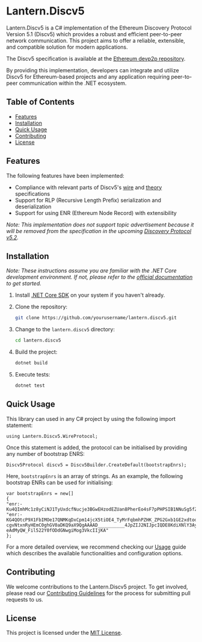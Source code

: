 # Lantern.Discv5 
Lantern.Discv5 is a C# implementation of the Ethereum Discovery Protocol Version 5.1 (Discv5) which provides a robust and efficient peer-to-peer network communication. This project aims to offer a reliable, extensible, and compatible solution for modern applications.

The Discv5 specification is available at the [Ethereum devp2p repository](https://github.com/ethereum/devp2p/blob/master/discv5/discv5.md).

By providing this implementation, developers can integrate and utilize Discv5 for Ethereum-based projects and any application requiring peer-to-peer communication within the .NET ecosystem.

## Table of Contents

- [Features](#features)
- [Installation](#installation)
- [Quick Usage](#quick-usage)
- [Contributing](#contributing)
- [License](#license)

## Features
The following features have been implemented:
- Compliance with relevant parts of Discv5's [wire](https://github.com/ethereum/devp2p/blob/master/discv5/discv5-wire.md) and [theory](https://github.com/ethereum/devp2p/blob/master/discv5/discv5-theory.md) specifications
- Support for RLP (Recursive Length Prefix) serialization and deserialization
- Support for using ENR (Ethereum Node Record) with extensibility

*Note: This implementation does not support topic advertisement because it will be removed from the specification in the upcoming [Discovery Protocol v5.2](https://github.com/ethereum/devp2p/issues/226).*

## Installation

*Note: These instructions assume you are familiar with the .NET Core development environment. If not, please refer to the [official documentation](https://docs.microsoft.com/en-us/dotnet/core/introduction) to get started.*

1. Install [.NET Core SDK](https://docs.microsoft.com/en-us/dotnet/core/install/) on your system if you haven't already.

2. Clone the repository:

   ```bash
   git clone https://github.com/yourusername/lantern.discv5.git
   ```

3. Change to the `lantern.discv5` directory:

   ```bash
   cd lantern.discv5
   ```

4. Build the project:

   ```bash
   dotnet build
   ```
5. Execute tests:
   ```bash
   dotnet test
   ```

## Quick Usage

This library can used in any C# project by using the following import statement: 
```
using Lantern.Discv5.WireProtocol;
```
Once this statement is added, the protocol can be initialised by providing any number of bootstrap ENRS:
```
Discv5Protocol discv5 = Discv5Builder.CreateDefault(bootstrapEnrs);
```
Here, `bootstrapEnrs` is  an array of strings. As an example, the following bootstrap ENRs can be used for initialising:
```
var bootstrapEnrs = new[]
{
"enr:-Ku4QImhMc1z8yCiNJ1TyUxdcfNucje3BGwEHzodEZUan8PherEo4sF7pPHPSIB1NNuSg5fZy7qFsjmUKs2ea1Whi0EBh2F0dG5ldHOIAAAAAAAAAACEZXRoMpD1pf1CAAAAAP__________gmlkgnY0gmlwhBLf22SJc2VjcDI1NmsxoQOVphkDqal4QzPMksc5wnpuC3gvSC8AfbFOnZY_On34wIN1ZHCCIyg",
"enr:-KG4QOtcP9X1FbIMOe17QNMKqDxCpm14jcX5tiOE4_TyMrFqbmhPZHK_ZPG2Gxb1GE2xdtodOfx9-cgvNtxnRyHEmC0ghGV0aDKQ9aX9QgAAAAD__________4JpZIJ2NIJpcIQDE8KdiXNlY3AyNTZrMaEDhpehBDbZjM_L9ek699Y7vhUJ-eAdMyQW_Fil522Y0fODdGNwgiMog3VkcIIjKA"
};
```

For a more detailed overview, we recommend checking our [Usage](USAGE.md) guide which describes the available functionalities and configuration options.

## Contributing

We welcome contributions to the Lantern.Discv5 project. To get involved, please read our [Contributing Guidelines](CONTRIBUTING.md) for the process for submitting pull requests to us.

## License
This project is licensed under the [MIT License](https://github.com/Pier-Two/Lantern.Discv5/blob/main/LICENSE).
